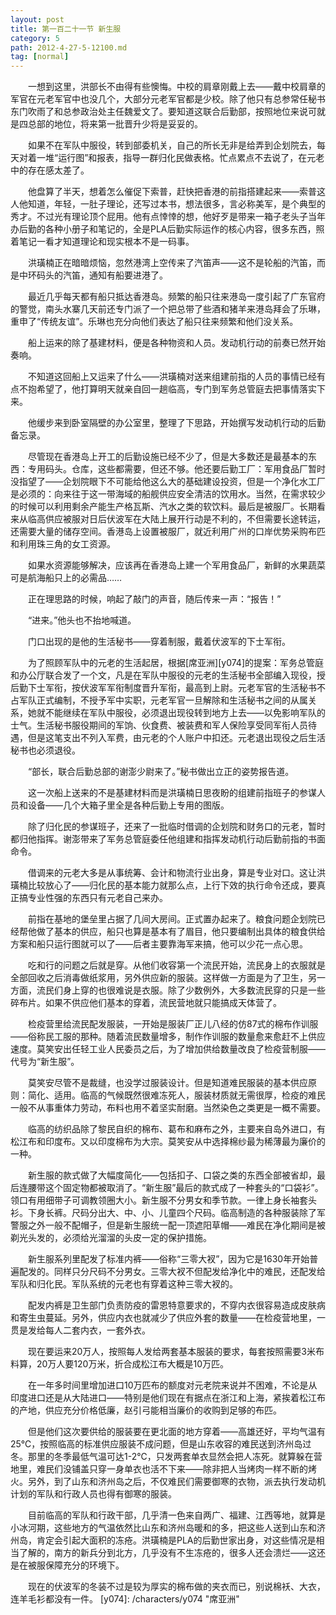 ```yaml
---
layout: post
title: 第一百二十一节 新生服
category: 5
path: 2012-4-27-5-12100.md
tag: [normal]
---
```


　　一想到这里，洪部长不由得有些懊悔。中校的肩章刚戴上去——戴中校肩章的军官在元老军官中也没几个，大部分元老军官都是少校。除了他只有总参常任秘书东门吹雨了和总参政治处主任魏爱文了。要知道这联合后勤部，按照地位来说可就是四总部的地位，将来第一批晋升少将是妥妥的。

　　如果不在军队中服役，转到部委机关，自己的所长无非是给弄到企划院去，每天对着一堆“运行图”和报表，指导一群归化民做表格。忙点累点不去说了，在元老中的存在感太差了。

　　他盘算了半天，想着怎么催促下索普，赶快把香港的前指搭建起来——索普这人他知道，年轻，一肚子理论，还写过本书，想法很多，言必称美军，是个典型的秀才。不过光有理论顶个屁用。他有点悻悻的想，他好歹是带来一箱子老头子当年办后勤的各种小册子和笔记的，全是PLA后勤实际运作的核心内容，很多东西，照着笔记一看才知道理论和现实根本不是一码事。

　　洪璜楠正在暗暗烦恼，忽然港湾上空传来了汽笛声——这不是轮船的汽笛，而是中环码头的汽笛，通知有船要进港了。

　　最近几乎每天都有船只抵达香港岛。频繁的船只往来港岛一度引起了广东官府的警觉，南头水寨几天前还专门派了一个把总带了些酒和猪羊来港岛拜会了乐琳，重申了“传统友谊”。乐琳也充分向他们表达了船只往来频繁和他们没关系。

　　船上运来的除了基建材料，便是各种物资和人员。发动机行动的前奏已然开始奏响。

　　不知道这回船上又运来了什么——洪璜楠对送来组建前指的人员的事情已经有点不抱希望了，他打算明天就亲自回一趟临高，专门到军务总管庭去把事情落实下来。

　　他缓步来到卧室隔壁的办公室里，整理了下思路，开始撰写发动机行动的后勤备忘录。

　　尽管现在香港岛上开工的后勤设施已经不少了，但是大多数还是最基本的东西：专用码头。仓库，这些都需要，但还不够。他还要后勤工厂：军用食品厂暂时没指望了——企划院眼下不可能给他这么大的基础建设投资，但是一个净化水工厂是必须的：向来往于这一带海域的船舰供应安全清洁的饮用水。当然，在需求较少的时候可以利用剩余产能生产格瓦斯、汽水之类的软饮料。最后是被服厂。长期看来从临高供应被服对日后伏波军在大陆上展开行动是不利的，不但需要长途转运，还需要大量的储存空间。香港岛上设置被服厂，就近利用广州的口岸优势采购布匹和利用珠三角的女工资源。

　　如果水资源能够解决，应该再在香港岛上建一个军用食品厂，新鲜的水果蔬菜可是航海船只上的必需品……

　　正在理思路的时候，响起了敲门的声音，随后传来一声：“报告！”

　　“进来。”他头也不抬地喊道。

　　门口出现的是他的生活秘书——穿着制服，戴着伏波军的下士军衔。

　　为了照顾军队中的元老的生活起居，根据[席亚洲][y074]的提案：军务总管庭和办公厅联合发了一个文，凡是在军队中服役的元老的生活秘书全部编入现役，授后勤下士军衔，按伏波军军衔制度晋升军衔，最高到上尉。元老军官的生活秘书不占军队正式编制，不授予军中实职，元老军官一旦解除和生活秘书之间的从属关系，她就不能继续在军队中服役，必须退出现役转到地方上去——以免影响军队的士气。生活秘书服役期间的军饷、伙食费、被装费和军人保险享受同军衔人员待遇，但是这笔支出不列入军费，由元老的个人账户中扣还。元老退出现役之后生活秘书也必须退役。

　　“部长，联合后勤总部的谢澎少尉来了。”秘书做出立正的姿势报告道。

　　这一次船上送来的不是基建材料而是洪璜楠日思夜盼的组建前指班子的参谋人员和设备——几个大箱子里全是各种后勤上专用的图版。

　　除了归化民的参谋班子，还来了一批临时借调的企划院和财务口的元老，暂时都归他指挥。谢澎带来了军务总管庭委任他组建和指挥发动机行动后勤前指的书面命令。

　　借调来的元老大多是从事统筹、会计和物流行业出身，算是专业对口。这让洪璜楠比较放心了——归化民的基本能力就那么点，上行下效的执行命令还成，要真正搞专业性强的东西只有元老自己来办。

　　前指在基地的堡垒里占据了几间大房间。正式置办起来了。粮食问题企划院已经帮他做了基本的供应，船只也算是基本有了眉目，他只要编制出具体的粮食供给方案和船只运行图就可以了——后者主要靠海军来搞，他可以少花一点心思。

　　吃和行的问题之后就是穿。从他们收容第一个流民开始，流民身上的衣服就是全部回收之后消毒做纸浆用，另外供应新的服装。这样做一方面是为了卫生，另一方面，流民们身上穿的也很难说是衣服。除了少数例外，大多数流民穿的只是一些碎布片。如果不供应他们基本的穿着，流民营地就只能搞成天体营了。

　　检疫营里给流民配发服装，一开始是服装厂正儿八经的仿87式的棉布作训服——俗称民工服的那种。随着流民数量增多，制作作训服的数量愈来愈赶不上供应速度。莫笑安出任轻工业人民委员之后，为了增加供给数量改良了检疫营制服——代号为“新生服”。

　　莫笑安尽管不是裁缝，也没学过服装设计。但是知道难民服装的基本供应原则：简化、适用。临高的气候既然很难冻死人，服装材质就无需很厚，检疫的难民一般不从事重体力劳动，布料也用不着坚实耐磨。当然染色之类更是一概不需要。

　　临高的纺织品除了黎民自织的棉布、葛布和麻布之外，主要来自岛外进口，有松江布和印度布。又以印度棉布为大宗。莫笑安从中选择棉纱最为稀薄最为廉价的一种。

　　新生服的款式做了大幅度简化——包括扣子、口袋之类的东西全部被省却，最后连腰带这个固定物都被取消了。“新生服”最后的款式成了一种套头的“口袋衫”。领口有用细带子可调教领圈大小。新生服不分男女和季节款。一律上身长袖套头衫。下身长裤。尺码分出大、中、小、儿童四个尺码。临高制造的各种服装除了军警服之外一般不配帽子，但是新生服统一配一顶遮阳草帽——难民在净化期间是被剃光头发的，必须给光溜溜的头皮一定的保护措施。

　　新生服系列里配发了标准内裤——俗称“三零大衩”，因为它是1630年开始普遍配发的。同样只分尺码不分男女。三零大衩不但配发给净化中的难民，还配发给军队和归化民。军队系统的元老也有穿着这种三零大衩的。

　　配发内裤是卫生部门负责防疫的雷恩特意要求的，不穿内衣很容易造成皮肤病和寄生虫蔓延。另外，供应内衣也就减少了供应外套的数量——在检疫营地里，一贯是发给每人二套内衣，一套外衣。

　　现在要运来20万人，按照每人发给两套基本服装的要求，每套按照需要3米布料算，20万人要120万米，折合成松江布大概是10万匹。

　　在一年多时间里增加进口10万匹布的额度对元老院来说并不困难，不论是从印度进口还是从大陆进口——特别是他们现在有据点在浙江和上海，紧挨着松江布的产地，供应充分价格低廉，赵引弓能相当廉价的收购到足够的布匹。

　　但是他们这次要供给的服装要在更北面的地方穿着——高雄还好，平均气温有25℃，按照临高的标准供应服装不成问题，但是山东收容的难民送到济州岛过冬。那里的冬季最低气温可达1-2℃，只发两套单衣显然会把人冻死。就算躲在营地里，难民们没铺盖只穿一身单衣也活不下来——除非把人当烤肉一样不断的烤火。另外，到了山东和济州岛之后，不仅难民们需要御寒的衣物，派去执行发动机计划的军队和行政人员也得有御寒的服装。

　　目前临高的军队和行政干部，几乎清一色来自两广、福建、江西等地，就算是小冰河期，这些地方的气温依然比山东和济州岛暖和的多，把这些人送到山东和济州岛，肯定会引起大面积的冻疮。洪璜楠是PLA的后勤世家出身，对这些情况是相当了解的，南方的新兵分到北方，几乎没有不生冻疮的，很多人还会溃烂——这还是在被服保障充分的环境下。

　　现在的伏波军的冬装不过是较为厚实的棉布做的夹衣而已，别说棉袄、大衣，连羊毛衫都没有一件。
[y074]: /characters/y074 "席亚洲"
